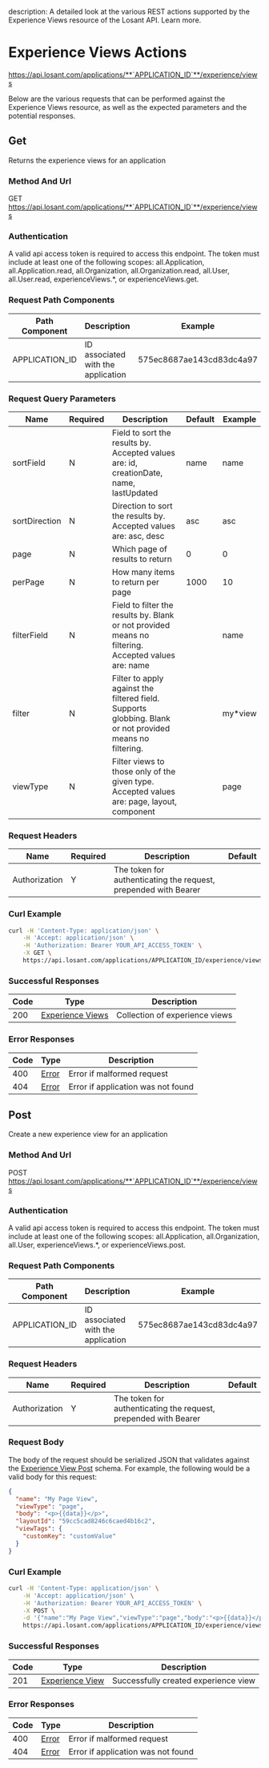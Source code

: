 description: A detailed look at the various REST actions supported by the Experience Views resource of the Losant API. Learn more.

# Experience Views Actions

https://api.losant.com/applications/**`APPLICATION_ID`**/experience/views

Below are the various requests that can be performed against the
Experience Views resource, as well as the expected
parameters and the potential responses.

## Get

Returns the experience views for an application

### Method And Url <a name="get-method-url"></a>

GET https://api.losant.com/applications/**`APPLICATION_ID`**/experience/views

### Authentication <a name="get-authentication"></a>

A valid api access token is required to access this endpoint. The token must
include at least one of the following scopes:
all.Application, all.Application.read, all.Organization, all.Organization.read, all.User, all.User.read, experienceViews.*, or experienceViews.get.

### Request Path Components <a name="get-path-components"></a>

| Path Component | Description | Example |
| -------------- | ----------- | ------- |
| APPLICATION_ID | ID associated with the application | 575ec8687ae143cd83dc4a97 |

### Request Query Parameters <a name="get-query-params"></a>

| Name | Required | Description | Default | Example |
| ---- | -------- | ----------- | ------- | ------- |
| sortField | N | Field to sort the results by. Accepted values are: id, creationDate, name, lastUpdated | name | name |
| sortDirection | N | Direction to sort the results by. Accepted values are: asc, desc | asc | asc |
| page | N | Which page of results to return | 0 | 0 |
| perPage | N | How many items to return per page | 1000 | 10 |
| filterField | N | Field to filter the results by. Blank or not provided means no filtering. Accepted values are: name |  | name |
| filter | N | Filter to apply against the filtered field. Supports globbing. Blank or not provided means no filtering. |  | my*view |
| viewType | N | Filter views to those only of the given type. Accepted values are: page, layout, component |  | page |

### Request Headers <a name="get-headers"></a>

| Name | Required | Description | Default |
| ---- | -------- | ----------- | ------- |
| Authorization | Y | The token for authenticating the request, prepended with Bearer | |

### Curl Example <a name="get-curl-example"></a>

```bash
curl -H 'Content-Type: application/json' \
    -H 'Accept: application/json' \
    -H 'Authorization: Bearer YOUR_API_ACCESS_TOKEN' \
    -X GET \
    https://api.losant.com/applications/APPLICATION_ID/experience/views
```

### Successful Responses <a name="get-successful-responses"></a>

| Code | Type | Description |
| ---- | ---- | ----------- |
| 200 | [Experience Views](schemas.md#experience-views) | Collection of experience views |

### Error Responses <a name="get-error-responses"></a>

| Code | Type | Description |
| ---- | ---- | ----------- |
| 400 | [Error](schemas.md#error) | Error if malformed request |
| 404 | [Error](schemas.md#error) | Error if application was not found |

## Post

Create a new experience view for an application

### Method And Url <a name="post-method-url"></a>

POST https://api.losant.com/applications/**`APPLICATION_ID`**/experience/views

### Authentication <a name="post-authentication"></a>

A valid api access token is required to access this endpoint. The token must
include at least one of the following scopes:
all.Application, all.Organization, all.User, experienceViews.*, or experienceViews.post.

### Request Path Components <a name="post-path-components"></a>

| Path Component | Description | Example |
| -------------- | ----------- | ------- |
| APPLICATION_ID | ID associated with the application | 575ec8687ae143cd83dc4a97 |

### Request Headers <a name="post-headers"></a>

| Name | Required | Description | Default |
| ---- | -------- | ----------- | ------- |
| Authorization | Y | The token for authenticating the request, prepended with Bearer | |

### Request Body <a name="post-body"></a>

The body of the request should be serialized JSON that validates against
the [Experience View Post](schemas.md#experience-view-post) schema. For example, the following would be a
valid body for this request:

```json
{
  "name": "My Page View",
  "viewType": "page",
  "body": "<p>{{data}}</p>",
  "layoutId": "59cc5cad8246c6caed4b16c2",
  "viewTags": {
    "customKey": "customValue"
  }
}
```

### Curl Example <a name="post-curl-example"></a>

```bash
curl -H 'Content-Type: application/json' \
    -H 'Accept: application/json' \
    -H 'Authorization: Bearer YOUR_API_ACCESS_TOKEN' \
    -X POST \
    -d '{"name":"My Page View","viewType":"page","body":"<p>{{data}}</p>","layoutId":"59cc5cad8246c6caed4b16c2","viewTags":{"customKey":"customValue"}}' \
    https://api.losant.com/applications/APPLICATION_ID/experience/views
```

### Successful Responses <a name="post-successful-responses"></a>

| Code | Type | Description |
| ---- | ---- | ----------- |
| 201 | [Experience View](schemas.md#experience-view) | Successfully created experience view |

### Error Responses <a name="post-error-responses"></a>

| Code | Type | Description |
| ---- | ---- | ----------- |
| 400 | [Error](schemas.md#error) | Error if malformed request |
| 404 | [Error](schemas.md#error) | Error if application was not found |
